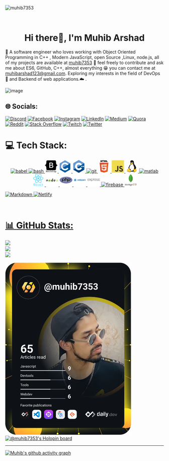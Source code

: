 <p align="left"> <img src="https://komarev.com/ghpvc/?username=muhib7353&label=Profile%20views&color=0e75b6&style=flat" alt="muhib7353" /> </p>
<br>
<h1 align="center">Hi there👋, I'm Muhib Arshad</h1>



🔭 A software engineer who loves working with Object Oriented Programming in C++ , Modern JavaScript, open Source ,Linux, node.js, all of my projects are available at [muhib7353](https://github.com/muhib7353?tab=repositories) 💬 feel freely to contribute and ask me about ES6, GitHub, C++, almost everything 😁 you can contact me at  muhibarshad123@gmail.com. Exploring my interests in the field of DevOps 🐳 and Backend of web applications.☁️ .

![image](https://github.com/freekmurze/freekmurze/blob/master/dino.gif) 




## 🌐 Socials:
[![Discord](https://img.shields.io/badge/Discord-%237289DA.svg?logo=discord&logoColor=white)](htttps://discord.gg/5152) [![Facebook](https://img.shields.io/badge/Facebook-%231877F2.svg?logo=Facebook&logoColor=white)](https://facebook.com/muhib7353) [![Instagram](https://img.shields.io/badge/Instagram-%23E4405F.svg?logo=Instagram&logoColor=white)](https://instagram.com/muhib7353) [![LinkedIn](https://img.shields.io/badge/LinkedIn-%230077B5.svg?logo=linkedin&logoColor=white)](https://linkedin.com/in/muhib-arshad-85439b242) [![Medium](https://img.shields.io/badge/Medium-12100E?logo=medium&logoColor=white)](https://medium.com/@@muhibarshad123) [![Quora](https://img.shields.io/badge/Quora-%23B92B27.svg?logo=Quora&logoColor=white)](https://quora.com/profile/Muhib-Arshad) [![Reddit](https://img.shields.io/badge/Reddit-%23FF4500.svg?logo=Reddit&logoColor=white)](https://reddit.com/user/muhibsalik) [![Stack Overflow](https://img.shields.io/badge/-Stackoverflow-FE7A16?logo=stack-overflow&logoColor=white)](https://stackoverflow.com/users/18215817) [![Twitch](https://img.shields.io/badge/Twitch-%239146FF.svg?logo=Twitch&logoColor=white)](https://twitch.tv/muhib7353) [![Twitter](https://img.shields.io/badge/Twitter-%231DA1F2.svg?logo=Twitter&logoColor=white)](https://twitter.com/muhib7353) 

# 💻 Tech Stack:


<p align="center"> <a href="https://babeljs.io/" target="_blank" rel="noreferrer"> <img src="https://www.vectorlogo.zone/logos/babeljs/babeljs-icon.svg" alt="babel" width="40" height="40"/> </a> <a href="https://www.gnu.org/software/bash/" target="_blank" rel="noreferrer"> <img src="https://www.vectorlogo.zone/logos/gnu_bash/gnu_bash-icon.svg" alt="bash" width="40" height="40"/> 
  </a> <a href="https://getbootstrap.com" target="_blank" rel="noreferrer"> <img src="https://raw.githubusercontent.com/devicons/devicon/master/icons/bootstrap/bootstrap-plain-wordmark.svg" alt="bootstrap" width="40" height="40"/> </a> <a href="https://www.cprogramming.com/" target="_blank" rel="noreferrer"> <img src="https://raw.githubusercontent.com/devicons/devicon/master/icons/c/c-original.svg" alt="c" width="40" height="40"/> </a> <a href="https://www.w3schools.com/cpp/" target="_blank" rel="noreferrer"> <img src="https://raw.githubusercontent.com/devicons/devicon/master/icons/cplusplus/cplusplus-original.svg" alt="cplusplus" width="40" height="40"/> </a> <a href="https://git-scm.com/" target="_blank" rel="noreferrer"> <img src="https://www.vectorlogo.zone/logos/git-scm/git-scm-icon.svg" alt="git" width="40" height="40"/> </a> <a href="https://www.w3.org/html/" target="_blank" rel="noreferrer"> <img src="https://raw.githubusercontent.com/devicons/devicon/master/icons/html5/html5-original-wordmark.svg" alt="html5" width="40" height="40"/> </a> <a href="https://developer.mozilla.org/en-US/docs/Web/JavaScript" target="_blank" rel="noreferrer"> <img src="https://raw.githubusercontent.com/devicons/devicon/master/icons/javascript/javascript-original.svg" alt="javascript" width="40" height="40"/> </a> <a href="https://www.linux.org/" target="_blank" rel="noreferrer"> <img src="https://raw.githubusercontent.com/devicons/devicon/master/icons/linux/linux-original.svg" alt="linux" width="40" height="40"/> </a> <a href="https://www.mathworks.com/" target="_blank" rel="noreferrer"> <img src="https://upload.wikimedia.org/wikipedia/commons/2/21/Matlab_Logo.png" alt="matlab" width="40" height="40"/> </a> <a href="https://reactjs.org/" target="_blank" rel="noreferrer"> <img src="https://raw.githubusercontent.com/devicons/devicon/master/icons/react/react-original-wordmark.svg" alt="react" width="40" height="40"/> </a>
<a href="https://nodejs.org" target="_blank" rel="noreferrer"> <img src="https://raw.githubusercontent.com/devicons/devicon/master/icons/nodejs/nodejs-original-wordmark.svg" alt="nodejs" width="40" height="40"/> </a> <a href="https://www.php.net" target="_blank" rel="noreferrer"> <img src="https://raw.githubusercontent.com/devicons/devicon/master/icons/php/php-original.svg" alt="php" width="40" height="40"/> </a> <a href="https://webpack.js.org" target="_blank" rel="noreferrer"> <img src="https://raw.githubusercontent.com/devicons/devicon/d00d0969292a6569d45b06d3f350f463a0107b0d/icons/webpack/webpack-original-wordmark.svg" alt="webpack" width="40" height="40"/> </a><a href="https://expressjs.com" target="_blank" rel="noreferrer"> <img src="https://raw.githubusercontent.com/devicons/devicon/master/icons/express/express-original-wordmark.svg" alt="express" width="40" height="40"/> </a> <a href="https://firebase.google.com/" target="_blank" rel="noreferrer"> <img src="https://www.vectorlogo.zone/logos/firebase/firebase-icon.svg" alt="firebase" width="40" height="40"/> </a> <a href="https://www.mongodb.com/" target="_blank" rel="noreferrer"> <img src="https://raw.githubusercontent.com/devicons/devicon/master/icons/mongodb/mongodb-original-wordmark.svg" alt="mongodb" width="40" height="40"/>
  

</p>
<p align="center">
  
![Markdown](https://img.shields.io/badge/markdown-%23000000.svg?style=for-the-badge&logo=markdown&logoColor=white) ![Netlify](https://img.shields.io/badge/netlify-%23000000.svg?style=for-the-badge&logo=netlify&logoColor=#00C7B7)
</p>


<br>





# 📊 GitHub Stats:
![](https://github-readme-stats.vercel.app/api?username=muhib7353&theme=radical&hide_border=false&include_all_commits=false&count_private=false)<br/>
![](https://github-readme-streak-stats.herokuapp.com/?user=muhib7353&theme=radical&hide_border=false)<br/>
![](https://github-readme-stats.vercel.app/api/top-langs/?username=muhib7353&theme=radical&hide_border=false&include_all_commits=false&count_private=false&layout=compact)

<a href="https://app.daily.dev/DailyDevTips"><img src="https://github.com/muhib7353/muhib7353/blob/main/devcard.svg" width="400" alt="Muhib's Dev Card"/></a>
<br>
[![@muhib7353's Holopin board](https://holopin.io/api/user/board?user=muhib7353)](https://holopin.io/@muhib7353)



<!--daily.dev BOOKMARKS:START-->
<!--daily.dev BOOKMARKS:END-->


---
[![Muhib's github activity graph](https://activity-graph.herokuapp.com/graph?username=muhib7353&theme=react-dark&count_private=true&area=true&hide_border=true)](https://activity-graph.herokuapp.com/graph?username=muhib7353&theme=react-dark&count_private=true)
